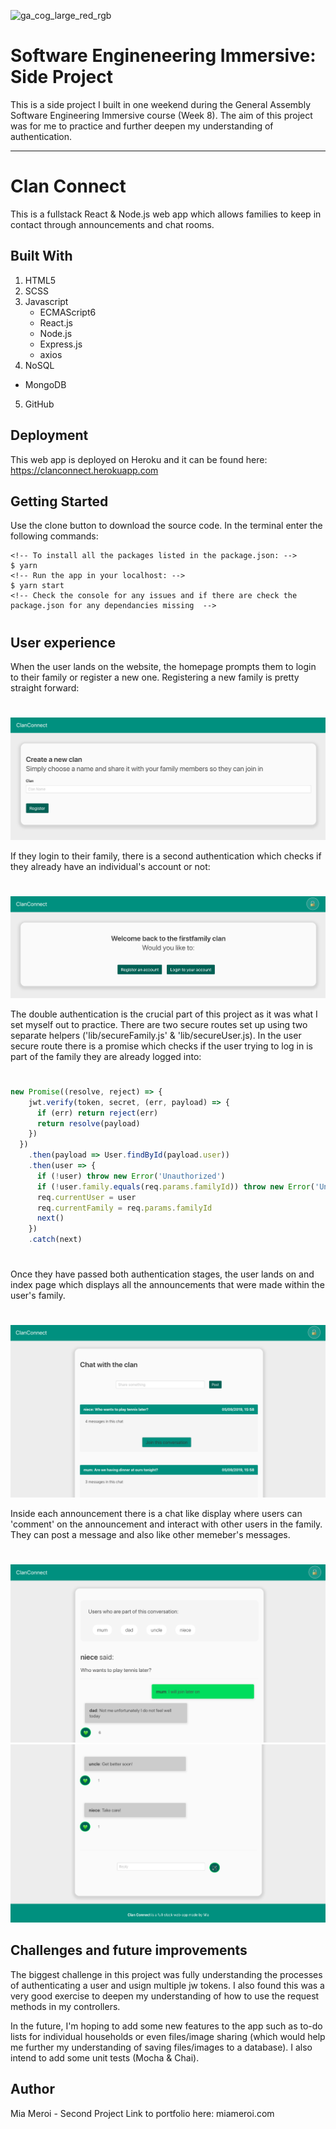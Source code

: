 ![ga_cog_large_red_rgb](https://cloud.githubusercontent.com/assets/40461/8183776/469f976e-1432-11e5-8199-6ac91363302b.png)

# Software Engineneering Immersive: Side Project
This is a side project I built in one weekend during the General Assembly Software Engineering Immersive course (Week 8). The aim of this project was for me to practice and further deepen my understanding of authentication. 

---

# Clan Connect

This is a fullstack React & Node.js web app which allows families to keep in contact through announcements and chat rooms. 

## Built With

1. HTML5
2. SCSS
3. Javascript
   * ECMAScript6
   * React.js
   * Node.js
   * Express.js
   * axios
4. NoSQL
  * MongoDB
5. GitHub

## Deployment

This web app is deployed on Heroku and it can be found here: https://clanconnect.herokuapp.com

## Getting Started

Use the clone button to download the source code. In the terminal enter the following commands:

```
<!-- To install all the packages listed in the package.json: -->
$ yarn
<!-- Run the app in your localhost: -->
$ yarn start
<!-- Check the console for any issues and if there are check the package.json for any dependancies missing  -->
```
#
## User experience

When the user lands on the website, the homepage prompts them to login to their family or register a new one. Registering a new family is pretty straight forward:

#
<img src="src/assets/one.png"/> 


If they login to their family, there is a second authentication which checks if they already have an individual's account or not: 

#
<img src="src/assets/two.png"/> 


The double authentication is the crucial part of this project as it was what I set myself out to practice. There are two secure routes set up using two separate helpers ('lib/secureFamily.js' & 'lib/secureUser.js). In the user secure route there is a promise which checks if the user trying to log in is part of the family they are already logged into:
#
```javascript
new Promise((resolve, reject) => {
    jwt.verify(token, secret, (err, payload) => {
      if (err) return reject(err)
      return resolve(payload)
    })
  })
    .then(payload => User.findById(payload.user))
    .then(user => {
      if (!user) throw new Error('Unauthorized')
      if (!user.family.equals(req.params.familyId)) throw new Error('Unauthorized')
      req.currentUser = user
      req.currentFamily = req.params.familyId
      next()
    })
    .catch(next)
```
#
Once they have passed both authentication stages, the user lands on and index page which displays all the announcements that were made within the user's family.  
#
<img src="src/assets/three.png"/> 


Inside each announcement there is a chat like display where users can 'comment' on the announcement and interact with other users in the family. They can post a message and also like other memeber's messages. 
#
<img src="src/assets/four.png"/> 
<img src="src/assets/five.png"/> 

## Challenges and future improvements

The biggest challenge in this project was fully understanding the processes of authenticating a user and usign multiple jw tokens. I also found this was a very good exercise to deepen my understanding of how to use the request methods in my controllers. 

In the future, I'm hoping to add some new features to the app such as to-do lists for individual households or even files/image sharing (which would help me further my understanding of saving files/images to a database). I also intend to add some unit tests (Mocha & Chai).

## Author

Mia Meroi - Second Project
Link to portfolio here: miameroi.com

